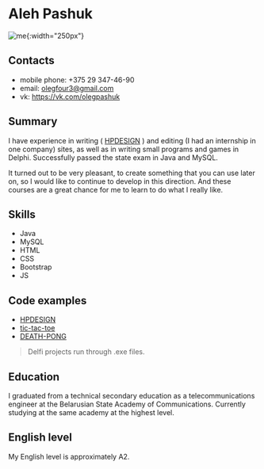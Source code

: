 # Aleh Pashuk
![me](https://pp.userapi.com/c841429/v841429734/25fa4/H19YS93C1xE.jpg){:width="250px"}

## Contacts
- mobile phone: +375 29 347-46-90
- email: olegfour3@gmail.com
- vk: https://vk.com/olegpashuk

## Summary
I have experience in writing ( [HPDESIGN](http://hpdesign.ml) ) and editing (I had an internship in one company) sites, as well as in writing small programs and games in Delphi. Successfully passed the state exam in Java and MySQL.

It turned out to be very pleasant, to create something that you can use later on, so I would like to continue to develop in this direction. And these courses are a great chance for me to learn to do what I really like.

## Skills
- Java
- MySQL
- HTML
- CSS
- Bootstrap
- JS

## Code examples
- [HPDESIGN](https://github.com/olegfour3/olegfour3.github.io)
- [tic-tac-toe](https://cloud.mail.ru/public/ARjS/mjDZtfeyo)
- [DEATH-PONG](https://cloud.mail.ru/public/LJPg/nNuPrA8K5)

> Delfi projects run through .exe files.

## Education
I graduated from a technical secondary education as a telecommunications engineer at the Belarusian State Academy of Communications. Currently studying at the same academy at the highest level.

## English level
My English level is approximately A2.